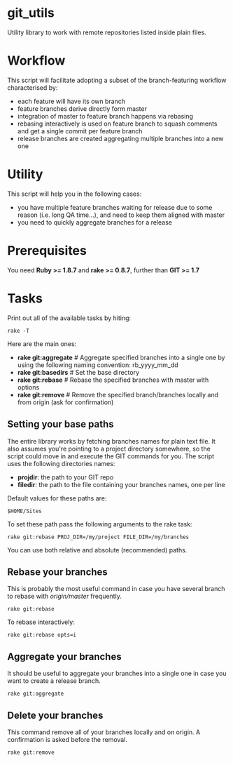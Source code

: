git_utils
===========

Utility library to work with remote repositories listed inside plain files. 

# Workflow
This script will facilitate adopting a subset of the branch-featuring workflow characterised by:
* each feature will have its own branch
* feature branches derive directly form master
* integration of master to feature branch happens via rebasing
* rebasing interactively is used on feature branch to squash comments and get a single commit per feature branch
* release branches are created aggregating multiple branches into a new one

# Utility
This script will help you in the following cases:
* you have multiple feature branches waiting for release due to some reason (i.e. long QA time...), and need to keep them aligned with master
* you need to quickly aggregate branches for a release

# Prerequisites
You need **Ruby >= 1.8.7** and **rake >= 0.8.7**, further than **GIT >= 1.7**

# Tasks
Print out all of the available tasks by hiting:

    rake -T

Here are the main ones:
* **rake git:aggregate**       # Aggregate specified branches into a single one by using the following naming convention: rb_yyyy_mm_dd
* **rake git:basedirs**        # Set the base directory
* **rake git:rebase**          # Rebase the specified branches with master with options
* **rake git:remove**          # Remove the specified branch/branches locally and from origin (ask for confirmation)

## Setting your base paths
The entire library works by fetching branches names for plain text
file. 
It also assumes you're pointing to a project directory somewhere, so the script could move in and execute the GIT commands for you.
The script uses the following directories names:
* **projdir**: the path to your GIT repo
* **filedir**: the path to the file containing your branches names, one per line

Default values for these paths are: 

    $HOME/Sites

To set these path pass the following arguments to the rake task:

    rake git:rebase PROJ_DIR=/my/project FILE_DIR=/my/branches

You can use both relative and absolute (recommended) paths.

## Rebase your branches
This is probably the most useful command in case you have several branch to rebase with _origin/master_ frequently.

    rake git:rebase

To rebase interactively:

    rake git:rebase opts=i

## Aggregate your branches
It should be useful to aggregate your branches into a single one in case you want to create a release branch.

    rake git:aggregate

## Delete your branches
This command remove all of your branches locally and on origin. A confirmation is asked before the removal.

    rake git:remove
